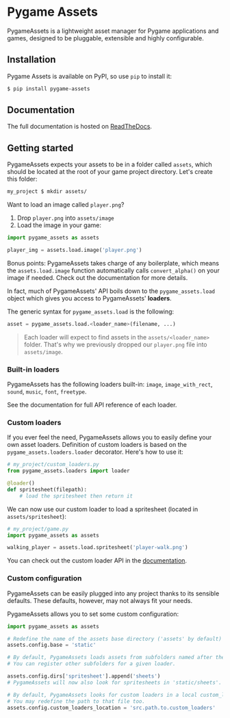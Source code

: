 # Pygame Assets

PygameAssets is a lightweight asset manager for Pygame applications and games, designed to be pluggable, extensible and highly configurable.

## Installation

Pygame Assets is available on PyPI, so use `pip` to install it:

```bash
$ pip install pygame-assets
```

## Documentation

The full documentation is hosted on [ReadTheDocs](#).

## Getting started

PygameAssets expects your assets to be in a folder called `assets`, which should be located at the root of your game project directory. Let's create this folder:

```sh
my_project $ mkdir assets/
```

Want to load an image called `player.png`?


1. Drop `player.png` into `assets/image`
2. Load the image in your game:
```python
import pygame_assets as assets

player_img = assets.load.image('player.png')
```

Bonus points: PygameAssets takes charge of any boilerplate, which means the `assets.load.image` function automatically calls `convert_alpha()` on your image if needed. Check out the documentation for more details.


In fact, much of PygameAssets' API boils down to the `pygame_assets.load` object which gives you access to PygameAssets' **loaders**.

The generic syntax for `pygame_assets.load` is the following:

```python
asset = pygame_assets.load.<loader_name>(filename, ...)
```

> Each loader will expect to find assets in the `assets/<loader_name>` folder. That's why we previously dropped our `player.png` file into `assets/image`.

### Built-in loaders

PygameAssets has the following loaders built-in: `image`, `image_with_rect`, `sound`, `music`, `font`, `freetype`.

See the documentation for full API reference of each loader.

### Custom loaders

If you ever feel the need, PygameAssets allows you to easily define your own asset loaders. Definition of custom loaders is based on the `pygame_assets.loaders.loader` decorator. Here's how to use it:

```python
# my_project/custom_loaders.py
from pygame_assets.loaders import loader

@loader()
def spritesheet(filepath):
    # load the spritesheet then return it
```

We can now use our custom loader to load a spritesheet (located in `assets/spritesheet`):

```python
# my_project/game.py
import pygame_assets as assets

walking_player = assets.load.spritesheet('player-walk.png')
```

You can check out the custom loader API in the [documentation](#documentation).

### Custom configuration

PygameAssets can be easily plugged into any project thanks to its sensible defaults. These defaults, however, may not always fit your needs.

PygameAssets allows you to set some custom configuration:

```python
import pygame_assets as assets

# Redefine the name of the assets base directory ('assets' by default)
assets.config.base = 'static'

# By default, PygameAssets loads assets from subfolders named after the loader.
# You can register other subfolders for a given loader.

assets.config.dirs['spritesheet'].append('sheets')
# PygameAssets will now also look for spritesheets in 'static/sheets'.

# By default, PygameAssets looks for custom loaders in a local custom_loaders.py file.
# You may redefine the path to that file too.
assets.config.custom_loaders_location = 'src.path.to.custom_loaders'
```
